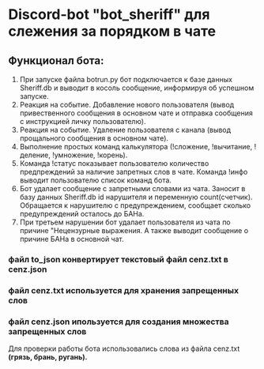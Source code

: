# **Discord-bot "bot_sheriff" для слежения за порядком в чате**
## Функционал бота:
1. При запуске файла botrun.py бот подключается к базе данных Sheriff.db и выводит в косоль сообщение, информируя об успешном запуске.
2. Реакция на событие. Добавление нового пользователя (вывод привественного сообщения в основном чате и отправка сообщения с инструкцией личку пользователю).
3. Реакция на событие. Удаление пользователя с канала (вывод прощального сообщения в основном чате).
4. Выполнение простых команд калькулятора (!сложение, !вычитание, !деление, !умножение, !корень).
5. Команда !статус показывает пользователю количество предпреждений за наличие запретных слов в чате. Команда !инфо выводит пользователю список команд бота.
6. Бот удалает сообщение с запретными словами из чата. Заносит в базу данных Sheriff.db id нарушителя и переменную count(счетчик). Обращается к нарушителю с предупреждением, сообщает сколько предупреждений осталось до БАНа.
7. При третьем нарушении бот удалает пользователя из чата по причине "Нецензурные выражения. А также выводит сообщение о причине БАНа в основной чат.
### **файл to_json конвертирует текстовый файл cenz.txt в cenz.json**
### **файл cenz.txt используется для хранения запрещенных слов**
### **файл cenz.json ипользуется для создания множества запрещенных слов**

Для проверки работы бота использовались слова из файла cenz.txt **(грязь, брань, ругань).**